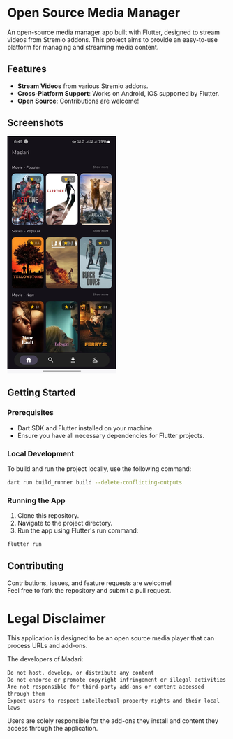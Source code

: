 # Open Source Media Manager

An open-source media manager app built with Flutter, designed to stream videos from Stremio addons. This project aims to provide an easy-to-use platform for managing and streaming media content.

## Features
- **Stream Videos** from various Stremio addons.
- **Cross-Platform Support**: Works on Android, iOS supported by Flutter.
- **Open Source**: Contributions are welcome!

## Screenshots

<img src="readme/image/home.jpg" width="250" title="Home Page">

## Getting Started

### Prerequisites
- Dart SDK and Flutter installed on your machine.
- Ensure you have all necessary dependencies for Flutter projects.

### Local Development
To build and run the project locally, use the following command:

```bash
dart run build_runner build --delete-conflicting-outputs
```

### Running the App
1. Clone this repository.
2. Navigate to the project directory.
3. Run the app using Flutter's run command:

```bash
flutter run
```

## Contributing
Contributions, issues, and feature requests are welcome!  
Feel free to fork the repository and submit a pull request.

# Legal Disclaimer

This application is designed to be an open source media player that can process URLs and add-ons.

The developers of Madari:

    Do not host, develop, or distribute any content
    Do not endorse or promote copyright infringement or illegal activities
    Are not responsible for third-party add-ons or content accessed through them
    Expect users to respect intellectual property rights and their local laws

Users are solely responsible for the add-ons they install and content they access through the application.
